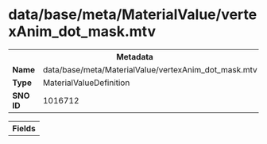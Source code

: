 <h1>data/base/meta/MaterialValue/vertexAnim_dot_mask.mtv</h1><table><tr><th colspan="100%">Metadata</th></tr><tr><td><b>Name</b></td><td>data/base/meta/MaterialValue/vertexAnim_dot_mask.mtv</td></tr><tr><td><b>Type</b></td><td>MaterialValueDefinition</td></tr><tr><td><b>SNO ID</b></td><td>1016712</td></tr></table>

<table><tr><th colspan="100%">Fields</th></tr></table>

